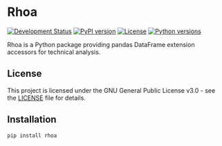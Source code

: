 # Rhoa

[![Development Status](https://img.shields.io/badge/status-pre--alpha-red)](https://github.com/nainajnahO/Rhoa)
[![PyPI version](https://img.shields.io/pypi/v/rhoa)](https://pypi.org/project/rhoa/)
[![License](https://img.shields.io/pypi/l/rhoa)](https://github.com/nainajnahO/Rhoa/blob/main/LICENSE)
[![Python versions](https://img.shields.io/pypi/pyversions/rhoa)](https://pypi.org/project/rhoa/)

Rhoa is a Python package providing pandas DataFrame extension accessors for technical analysis.

## License

This project is licensed under the GNU General Public License v3.0 - see the [LICENSE](LICENSE) file for details.

## Installation

```bash
pip install rhoa
```
